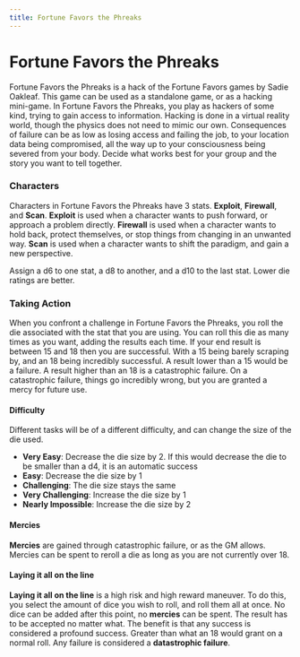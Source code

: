 ```yaml
---
title: Fortune Favors the Phreaks
---
```


# Fortune Favors the Phreaks

Fortune Favors the Phreaks is a hack of the Fortune Favors games by Sadie Oakleaf. This game can be used as a standalone game, or as a hacking mini-game. In Fortune Favors the Phreaks, you play as hackers of some kind, trying to gain access to information. Hacking is done in a virtual reality world, though the physics does not need to mimic our own. Consequences of failure can be as low as losing access and failing the job, to your location data being compromised, all the way up to your consciousness being severed from your body. Decide what works best for your group and the story you want to tell together.

### Characters

Characters in Fortune Favors the Phreaks have 3 stats. **Exploit**, **Firewall**, and **Scan**. **Exploit** is used when a character wants to push forward, or approach a problem directly. **Firewall** is used when a character wants to hold back, protect themselves, or stop things from changing in an unwanted way. **Scan** is used when a character wants to shift the paradigm, and gain a new perspective.

Assign a d6 to one stat, a d8 to another, and a d10 to the last stat. Lower die ratings are better.

### Taking Action

When you confront a challenge in Fortune Favors the Phreaks, you roll the die associated with the stat that you are using. You can roll this die as many times as you want, adding the results each time. If your end result is between 15 and 18 then you are successful. With a 15 being barely scraping by, and an 18 being incredibly successful. A result lower than a 15 would be a failure. A result higher than an 18 is a catastrophic failure. On a catastrophic failure, things go incredibly wrong, but you are granted a mercy for future use.

#### Difficulty

Different tasks will be of a different difficulty, and can change the size of the die used.

- **Very Easy**: Decrease the die size by 2. If this would decrease the die to be smaller than a d4, it is an automatic success
- **Easy**: Decrease the die size by 1
- **Challenging**: The die size stays the same
- **Very Challenging**: Increase the die size by 1
- **Nearly Impossible**: Increase the die size by 2

#### Mercies

**Mercies** are gained through catastrophic failure, or as the GM allows. Mercies can be spent to reroll a die as long as you are not currently over 18.

#### Laying it all on the line

**Laying it all on the line** is a high risk and high reward maneuver. To do this, you select the amount of dice you wish to roll, and roll them all at once. No dice can be added after this point, no **mercies** can be spent. The result has to be accepted no matter what. The benefit is that any success is considered a profound success. Greater than what an 18 would grant on a normal roll. Any failure is considered a **datastrophic failure**.

